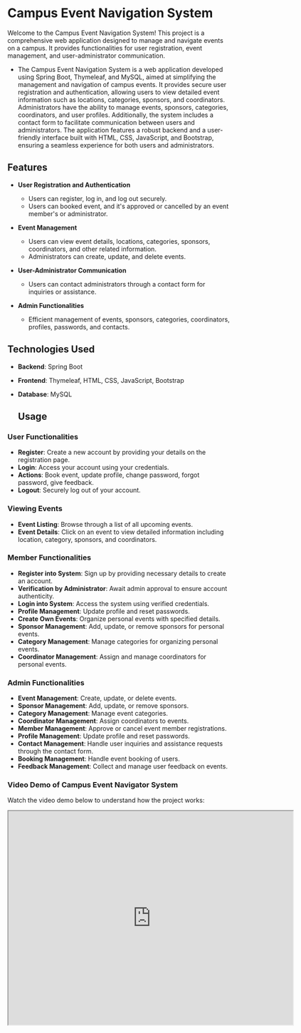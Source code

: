 # Campus Event Navigation System

Welcome to the Campus Event Navigation System! This project is a comprehensive web application designed to manage and navigate events on a campus. It provides functionalities for user registration, event management, and user-administrator communication.

- The Campus Event Navigation System is a web application developed using Spring Boot, Thymeleaf, and MySQL, aimed at simplifying the management and navigation of campus events. It provides secure user registration and authentication, allowing users to view detailed event information such as locations, categories, sponsors, and coordinators. Administrators have the ability to manage events, sponsors, categories, coordinators, and user profiles. Additionally, the system includes a contact form to facilitate communication between users and administrators. The application features a robust backend and a user-friendly interface built with HTML, CSS, JavaScript, and Bootstrap, ensuring a seamless experience for both users and administrators.

## Features

- **User Registration and Authentication**
  - Users can register, log in, and log out securely.
  - Users can booked event, and it's  approved or  cancelled by an event member's or administrator.

- **Event Management**
  - Users can view event details, locations, categories, sponsors, coordinators, and other related information.
  - Administrators can create, update, and delete events.
  
- **User-Administrator Communication**
  - Users can contact administrators through a contact form for inquiries or assistance.

- **Admin Functionalities**
  - Efficient management of events, sponsors, categories, coordinators, profiles, passwords, and contacts.
    
## Technologies Used

- **Backend**: Spring Boot
- **Frontend**: Thymeleaf, HTML, CSS, JavaScript, Bootstrap
- **Database**: MySQL

  ## Usage

### User Functionalities

- **Register**: Create a new account by providing your details on the registration page.
- **Login**: Access your account using your credentials.
- **Actions**: Book event, update profile, change password, forgot password, give feedback.
- **Logout**: Securely log out of your account.
  

### Viewing Events

- **Event Listing**: Browse through a list of all upcoming events.
- **Event Details**: Click on an event to view detailed information including location, category, sponsors, and coordinators.

### Member Functionalities

- **Register into System**: Sign up by providing necessary details to create an account.
- **Verification by Administrator**: Await admin approval to ensure account authenticity.
- **Login into System**: Access the system using verified credentials.
 - **Profile Management**: Update profile and reset passwords.
- **Create Own Events**: Organize personal events with specified details.
- **Sponsor Management**: Add, update, or remove sponsors for personal events.
- **Category Management**: Manage categories for organizing personal events.
- **Coordinator Management**: Assign and manage coordinators for personal events.
  
### Admin Functionalities

- **Event Management**: Create, update, or delete events.
- **Sponsor Management**: Add, update, or remove sponsors.
- **Category Management**: Manage event categories.
- **Coordinator Management**: Assign coordinators to events.
- **Member Management**: Approve or cancel event member registrations.
- **Profile Management**: Update profile and reset passwords.
- **Contact Management**: Handle user inquiries and assistance requests through the contact form.
- **Booking Management**: Handle event booking of users.
- **Feedback Management**: Collect and manage user feedback on events.

### Video Demo of Campus Event Navigator System
Watch the video demo below to understand how the project works:
<iframe src="https://drive.google.com/file/d/1ZEq3xdTyFjMu77OZh3a97niB21sHQ64T/preview" width="640" height="480" allow="autoplay"></iframe>
